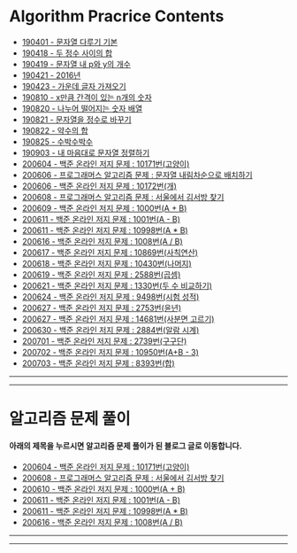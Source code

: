 # Algorithm Pracrice Contents
- [190401 - 문자열 다루기 기본](./Algorithm-Study-01.playground)
- [190418 - 두 정수 사이의 합](./190418-Algorithm-Practice.playground)
- [190419 - 문자열 내 p와 y의 개수](./190419-Algorithm-Practice.playground)
- [190421 - 2016년](./190421-Algorithm-Practice.playground)
- [190423 - 가운데 글자 가져오기](./190423-Algorithm-Practice.playground)
- [190810 - x만큼 간격이 있는 n개의 숫자](./190810-Algorithm-Practice.playground)
- [190820 - 나누어 떨어지는 숫자 배열](./190820-Algorithm-Practice.playground)
- [190821 - 문자열을 정수로 바꾸기](./190821-Algorithm-Practice.playground)
- [190822 - 약수의 합](./190822-Algorithm-Practice.playground)
- [190825 - 수박수박수](./190825-Algorithm-Practice.playground)
- [190903 - 내 마음대로 문자열 정렬하기](./190903-Algorithm-Practice.playground)
- [200604 - 백준 온라인 저지 문제 : 10171번(고양이)](https://github.com/VincentGeranium/Algorithm-Study/tree/master/Algorithm-Practice/2020-06-04-Algorithm-Practice.playground)
- [200606 - 프로그래머스 알고리즘 문제 : 문자열 내림차순으로 배치하기](https://github.com/VincentGeranium/Algorithm-Study/tree/master/Algorithm-Practice/2020-06-06-Algorithm-Practice-2.playground)
- [200606 - 백준 온라인 저지 문제 : 10172번(개)](https://github.com/VincentGeranium/Algorithm-Study/tree/master/Algorithm-Practice/2020-06-06-Algorithm-Practice.playground)
- [200608 - 프로그래머스 알고리즘 문제 : 서울에서 김서방 찾기](https://github.com/VincentGeranium/Algorithm-Study/tree/master/Algorithm-Practice/2020-06-07-Algorithm-Practice-1.playground)
- [200609 - 백준 온라인 저지 문제 : 1000번(A + B)](https://github.com/VincentGeranium/Algorithm-Study/tree/master/Algorithm-Practice/2020-06-09-Algorithm-Practice-1)
- [200611 - 백준 온라인 저지 문제 : 1001번(A - B)](https://github.com/VincentGeranium/Algorithm-Study/tree/master/Algorithm-Practice/2020-06-11-Algorithm-Practice-1)
- [200611 - 백준 온라인 저지 문제 : 10998번(A * B)](https://github.com/VincentGeranium/Algorithm-Study/tree/master/Algorithm-Practice/2020-06-11-Algorithm-Practice-2)
- [200616 - 백준 온라인 저지 문제 : 1008번(A / B)](https://github.com/VincentGeranium/Algorithm-Study/tree/master/Algorithm-Practice/2020-06-16-Algorithm-Practice-1)
- [200617 - 백준 온라인 저지 문제 : 10869번(사칙연산)](https://github.com/VincentGeranium/Algorithm-Study/tree/master/Algorithm-Practice/2020-06-17-Algorithm-Practice-1)
- [200618 - 백준 온라인 저지 문제 : 10430번(나머지)](https://github.com/VincentGeranium/Algorithm-Study/tree/master/Algorithm-Practice/2020-06-18-Algorithm-Practice-1)
- [200619 - 백준 온라인 저지 문제 : 2588번(곱셈)](https://github.com/VincentGeranium/Algorithm-Study/tree/master/Algorithm-Practice/2020-06-19-Algorithm-Practice-1)
- [200621 - 백준 온라인 저지 문제 : 1330번(두 수 비교하기)](https://github.com/VincentGeranium/Algorithm-Study/tree/master/Algorithm-Practice/2020-06-21-Algorithm-Practice-1)
- [200624 - 백준 온라인 저지 문제 : 9498번(시험 성적)](https://github.com/VincentGeranium/Algorithm-Study/tree/master/Algorithm-Practice/2020-06-24-Algorithm-Practice-1)
- [200627 - 백준 온라인 저지 문제 : 2753번(윤년)](https://github.com/VincentGeranium/Algorithm-Study/tree/master/Algorithm-Practice/2020-06-27-Algorithm-Practice-1)
- [200627 - 백준 온라인 저지 문제 : 14681번(사분면 고르기)](https://github.com/VincentGeranium/Algorithm-Study/tree/master/Algorithm-Practice/2020-06-27-Algorithm-Practice-2)
- [200630 - 백준 온라인 저지 문제 : 2884번(알람 시계)](https://github.com/VincentGeranium/Algorithm-Study/tree/master/Algorithm-Practice/2020-06-30-Algorithm-Practice-1)
- [200701 - 백준 온라인 저지 문제 : 2739번(구구단)](https://github.com/VincentGeranium/Algorithm-Study/tree/master/Algorithm-Practice/2020-07-01-Algorithm-Practice-1)
- [200702 - 백준 온라인 저지 문제 : 10950번(A+B - 3)](https://github.com/VincentGeranium/Algorithm-Study/tree/master/Algorithm-Practice/2020-07-02-Algorithm-Practice-1)
- [200703 - 백준 온라인 저지 문제 : 8393번(합)](https://github.com/VincentGeranium/Algorithm-Study/tree/master/Algorithm-Practice/2020-07-03-Algorithm-Practice-1)

- - -
- - -

# 알고리즘 문제 풀이

#### 아래의 제목을 누르시면 알고리즘 문제 풀이가 된 블로그 글로 이동합니다.

- [200604 - 백준 온라인 저지 문제 : 10171번(고양이)](https://vincentgeranium.github.io/ios,/swift/2020/06/04/baek-joon-1.html)
- [200608 - 프로그래머스 알고리즘 문제 : 서울에서 김서방 찾기](https://vincentgeranium.github.io/ios,/swift/2020/06/08/Algorithm-Summary-1.html)
- [200610 - 백준 온라인 저지 문제 : 1000번(A + B)](https://vincentgeranium.github.io/ios,/swift/2020/06/10/Algorithm-Summary-1.html)
- [200611 - 백준 온라인 저지 문제 : 1001번(A - B)](https://vincentgeranium.github.io/ios,/swift/2020/06/11/Algorithm-Summary-1.html)
- [200611 - 백준 온라인 저지 문제 : 10998번(A * B)](https://vincentgeranium.github.io/ios,/swift/2020/06/11/Algorithm-Summary-2.html)
- [200616 - 백준 온라인 저지 문제 : 1008번(A / B)](https://vincentgeranium.github.io/ios,/swift/2020/06/19/Algorithm-Summary-1.html)

- - -
- - -
